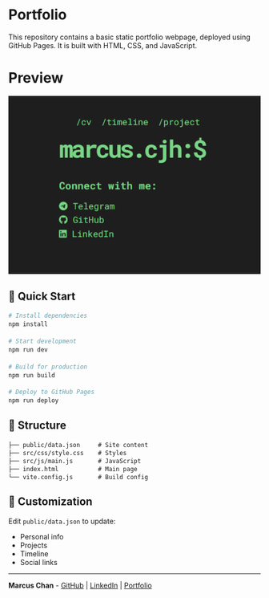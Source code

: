 # Portfolio
This repository contains a basic static portfolio webpage, deployed using GitHub Pages. It is built with HTML, CSS, and JavaScript.

# Preview
![Preview](./public/showcase/marcuscjh/marcuscjh-bg.PNG)


## 🚀 Quick Start

```bash
# Install dependencies
npm install

# Start development
npm run dev

# Build for production
npm run build

# Deploy to GitHub Pages
npm run deploy
```

## 📁 Structure

```
├── public/data.json     # Site content
├── src/css/style.css    # Styles
├── src/js/main.js       # JavaScript
├── index.html           # Main page
└── vite.config.js       # Build config
```

## 🎨 Customization

Edit `public/data.json` to update:
- Personal info
- Projects
- Timeline
- Social links


---

**Marcus Chan** - [GitHub](https://github.com/MarcusCJH) | [LinkedIn](https://www.linkedin.com/in/marcuschanjh) | [Portfolio](https://marcuscjh.github.io)